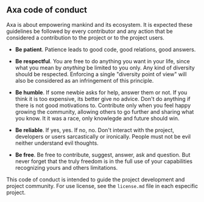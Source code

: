 Axa code of conduct
-------------------

Axa is about empowering mankind and its ecosystem. It is expected these
guidelines be followed by every contributor and any action that be
considered a contribution to the project or to the project users.

* **Be patient**. Patience leads to good code, good relations, good answers.

* **Be respectful**. You are free to do anything you want in your life, since
what you mean by *anything* be limited to you only. Any kind of diversity should
be respected. Enforcing a single "diversity point of view" will also be
considered as an infringement of this principle.

* **Be humble**. If some newbie asks for help, answer them or not. If
you think it is too expensive, its better give no advice. Don't do anything if
there is not good motivations to. Contribute only when you feel happy growing
the community, allowing others to go further and sharing what you know.
It it was a race, only knowlegde and future should win.

* **Be reliable**. If yes, yes. If no, no. Don't interact with the project,
developers or users sarcastically or ironically. People must not be evil neither
understand evil thoughts.

* **Be free**. Be free to contribute, suggest, answer, ask and question. But
never forget that the truly freedom is in the full use of your capabilities
recognizing yours and others limitations.

This code of conduct is intended to guide the project development and project
community. For use license, see the `license.md` file in each especific project.

